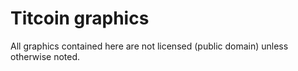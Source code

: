 # Titcoin graphics

All graphics contained here are not licensed (public domain) unless otherwise noted.
